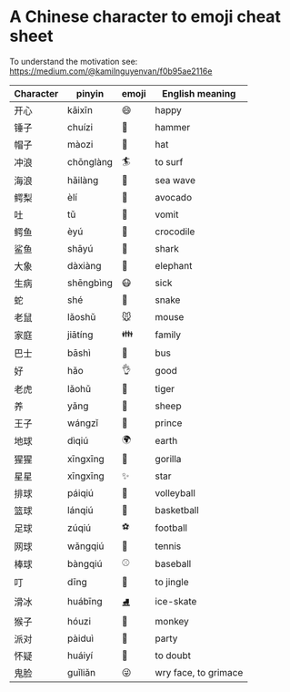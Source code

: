 # A Chinese character to emoji cheat sheet

To understand the motivation see:
https://medium.com/@kamilnguyenvan/f0b95ae2116e


Character | pinyin | emoji | English meaning
--- | --- | --- | ---
开心  |  kāixīn     | 😄   | happy
锤子  |  chuízi     | 🔨   | hammer 
帽子  |  màozi      | 🎩   | hat
冲浪  |  chōnglàng  | 🏄   | to surf
海浪  |  hǎilàng    | 🌊   | sea wave
鳄梨  |  èlí        | 🥑   | avocado
吐    |  tǔ         | 🤮   | vomit
鳄鱼  |  èyú        | 🐊   | crocodile
鲨鱼  |  shāyú      | 🦈   | shark
大象  |  dàxiàng    | 🐘   | elephant
生病  |  shēngbìng  |😷    | sick
蛇    |  shé        |🐍    | snake
老鼠  |  lǎoshǔ     |🐭    | mouse
家庭  |  jiātíng    |👪    | family
巴士  |  bāshì      |🚌    | bus
好    |  hǎo        |👌    | good
老虎  |  lǎohǔ      |🐯    | tiger
养    |  yǎng       |🐑    | sheep
王子  |  wángzǐ     |🤴    | prince
地球  |  dìqiú      |🌍    | earth
猩猩  |  xīngxīng   |🦍    | gorilla
星星  |  xīngxīng   |✨    | star
排球  |  páiqiú     |🏐️    | volleyball
篮球  |  lánqiú     |🏀    | basketball
足球  |  zúqiú      |⚽️    | football
网球  |  wǎngqiú    |🎾    | tennis
棒球  |  bàngqiú    |⚾️    | baseball
叮    |  dīng       |🔔    | to jingle
滑冰  |  huábīng    |⛸️    | ice-skate
猴子  |  hóuzi      |🐒    | monkey
派对  |  pàiduì     |🎉    | party
怀疑  |  huáiyí     |🤨    | to doubt
鬼脸  |  guǐliǎn    |😜    | wry face, to grimace
